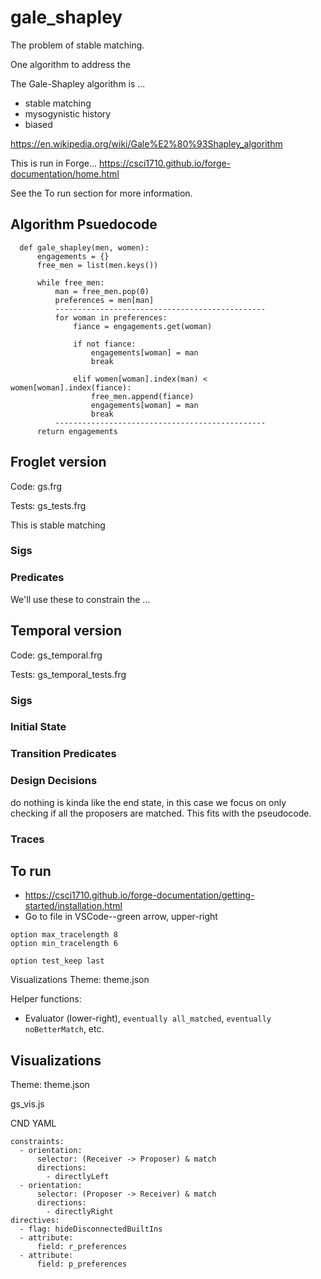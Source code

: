 # gale_shapley

The problem of stable matching.

One algorithm to address the 

The Gale-Shapley algorithm is ...
- stable matching
- mysogynistic history
- biased

https://en.wikipedia.org/wiki/Gale%E2%80%93Shapley_algorithm 

This is run in Forge...
https://csci1710.github.io/forge-documentation/home.html

See the To run section for more information. 

## Algorithm Psuedocode
```
  def gale_shapley(men, women):
      engagements = {}
      free_men = list(men.keys())

      while free_men:
          man = free_men.pop(0)
          preferences = men[man]
          -----------------------------------------------
          for woman in preferences:
              fiance = engagements.get(woman)

              if not fiance:
                  engagements[woman] = man
                  break

              elif women[woman].index(man) < women[woman].index(fiance):
                  free_men.append(fiance)
                  engagements[woman] = man
                  break
          -----------------------------------------------
      return engagements
```

## Froglet version

Code: gs.frg

Tests: gs_tests.frg

This is stable matching

### Sigs

### Predicates 
We'll use these to constrain the ...

## Temporal version

Code: gs_temporal.frg

Tests: gs_temporal_tests.frg

### Sigs

### Initial State

### Transition Predicates

### Design Decisions
do nothing is kinda like the end state, in this case we focus on only checking if all the proposers are matched. This fits with the pseudocode. 

### Traces

## To run
- https://csci1710.github.io/forge-documentation/getting-started/installation.html
- Go to file in VSCode--green arrow, upper-right

```
option max_tracelength 8
option min_tracelength 6
```

`option test_keep last`

Visualizations
Theme: theme.json

Helper functions: 
- Evaluator (lower-right), `eventually all_matched`, `eventually noBetterMatch`, etc. 


## Visualizations
Theme: theme.json

gs_vis.js

CND YAML 
```
constraints:
  - orientation:
      selector: (Receiver -> Proposer) & match
      directions:
        - directlyLeft
  - orientation:
      selector: (Proposer -> Receiver) & match
      directions:
        - directlyRight
directives:
  - flag: hideDisconnectedBuiltIns
  - attribute:
      field: r_preferences
  - attribute:
      field: p_preferences
```

